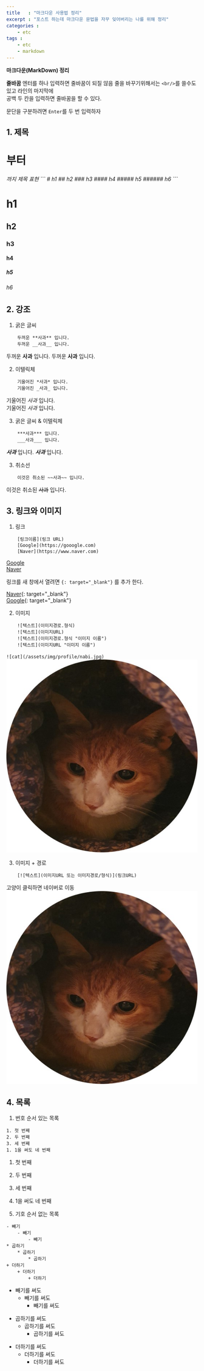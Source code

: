 ```yaml
---
title   : "마크다운 사용법 정리"
excerpt : "포스트 하는데 마크다운 문법을 자꾸 잊어버리는 나를 위해 정리"
categories : 
    - etc
tags : 
    - etc
    - markdown
---
```


__마크다운(MarkDown) 정리__  

__줄바꿈__
엔터를 하나 입력하면 줄바꿈이 되질 않음 줄을 바꾸기위해서는 `<br/>`를 쓸수도 있고 라인의 마지막에  
공백 두 칸을 입력하면 줄바꿈을 할 수 있다.  

문단을 구분하려면 `Enter`를 두 번 입력하자  

## 1. 제목  
<h1> 부터 <h6> 까지 제목 표현
```
# h1
## h2
### h3
#### h4
##### h5
###### h6
```  

# h1
## h2
### h3
#### h4
##### h5
###### h6  


## 2. 강조  

1. 굵은 글씨  
```
    두꺼운 **사과** 입니다.
    두꺼운 __사과__ 입니다.
```  

두꺼운 **사과** 입니다.
두꺼운 __사과__ 입니다.

2. 이텔릭체  
```
    기울어진 *사과* 입니다.
    기울어진 _사과_ 입니다.
```

기울어진 *사과* 입니다.  
기울어진 _사과_ 입니다.  

3. 굵은 글씨 & 이텔릭체  
```
    ***사과*** 입니다.
    ___사과___ 입니다.
```  

***사과*** 입니다.
___사과___ 입니다.

3. 취소선  
```
    이것은 취소된 ~~사과~~ 입니다.
```  

이것은 취소된 ~~사과~~ 입니다.  


## 3. 링크와 이미지  

1. 링크  
```
    [링크이름](링크 URL)
    [Google](https://gooogle.com)
    [Naver](https://www.naver.com)

```  

[Google](https://gooogle.com)  
[Naver](https://www.naver.com)  

링크를 새 창에서 열려면 `{: target="_blank"}` 를 추가 한다.  

[Naver](https://www.naver.com){: target="_blank"}  
[Google](https://gooogle.com){: target="_blank"}


2. 이미지  
```
    ![텍스트](이미지경로.형식)
    ![텍스트](이미지URL)
    ![텍스트](이미지경로.형식 "이미지 이름")
    ![텍스트](이미지URL "이미지 이름")
```  

`![cat](/assets/img/profile/nabi.jpg)`  
![cat](/assets/img/profile/nabi.jpg "황나비")



3. 이미지 + 경로  
```
    [![텍스트](이미지URL 또는 이미지경로/형식)](링크URL)
```  
고양이 클릭하면 네이버로 이동  
[![cat](/assets/img/profile/nabi.jpg)](https://www.naver.com)  


## 4. 목록  
1. 번호 순서 있는 목록  

```
1. 첫 번째
2. 두 번째
3. 세 번째
1. 1을 써도 네 번째
```  

1. 첫 번째
2. 두 번째
3. 세 번째
1. 1을 써도 네 번째  



2. 기호 순서 없는 목록  
```
- 빼기
    - 빼기
        - 빼기
* 곱하기
    * 곱하기
        * 곱하기
+ 더하기
    + 더하기
        + 더하기
```  

- 빼기를 써도
    - 빼기를 써도
        - 빼기를 써도
* 곱하기를 써도
    * 곱하기를 써도
        * 곱하기를 써도
+ 더하기를 써도
    + 더하기를 써도
        + 더하기를 써도

